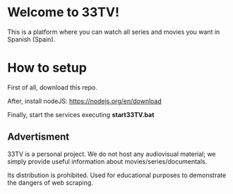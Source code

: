 # Welcome to 33TV!

This is a platform where you can watch all series and movies you want in Spanish (Spain).


# How to setup

First of all, download this repo.

After, install nodeJS: https://nodejs.org/en/download

Finally, start the services executing **start33TV.bat**


## Advertisment


33TV is a personal project. We do not host any audiovisual material; we simply provide useful information about movies/series/documentals.

Its distribution is prohibited. Used for educational purposes to demonstrate the dangers of web scraping.
